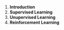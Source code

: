 1. **Introduction**
2. **Supervised Learning**
3. **Unupervised Learning**
4. **Reinforcement Learning**
